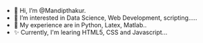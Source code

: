 - 👋 Hi, I’m @Mandipthakur. 
- 👀 I’m interested in Data Science, Web Development, scripting.....
- 🌱 My experience are in Python, Latex, Matlab..
- ✨ Currently, I'm learing HTML5, CSS and Javascript...

<!---
Mandipthakur/Mandipthakur is a ✨ special ✨ repository because its `README.md` (this file) appears on your GitHub profile.
You can click the Preview link to take a look at your changes.
--->

